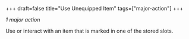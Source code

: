 +++
draft=false
title="Use Unequipped Item"
tags=["major-action"]
+++

*1 major action*

Use or interact with an item that is marked in one of the stored slots. 
